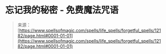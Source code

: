 <!--yml

分类: 未分类

日期: 2024-06-12 18:49:43

-->

# 忘记我的秘密 - 免费魔法咒语

> 来源：[https://www.spellsofmagic.com/spells/life_spells/forgetful_spells/12182/page.html#0001-01-01](https://www.spellsofmagic.com/spells/life_spells/forgetful_spells/12182/page.html#0001-01-01)
